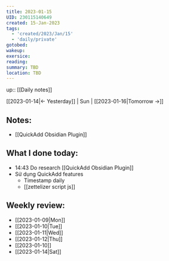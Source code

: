 ```yaml
---
title: 2023-01-15
UID: 230115140649
created: 15-Jan-2023
tags:
  - 'created/2023/Jan/15'
  - 'daily/private'
gotobed:
wakeup:
exersice:
reading:
summary: TBD
location: TBD
---
```

up:: [[Daily notes]]

[[2023-01-14|<- Yesterday]] | Sun | [[2023-01-16|Tomorrow ->]]

## Notes:
- [[QuickAdd Obsidian Plugin]]


## What I done today:
- 14:43 Do research [[QuickAdd Obsidian Plugin]]
- Sử dụng QuickAdd features
	- Timestamp daily
	 - [[zettelizer script js]]
  


## Weekly review:
- [[2023-01-09|Mon]]
- [[2023-01-10|Tue]]
- [[2023-01-11|Wed]]
- [[2023-01-12|Thu]]
- [[2023-01-10]]
- [[2023-01-14|Sat]]
